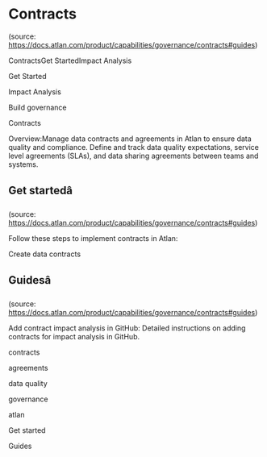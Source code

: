 # Contracts
(source: https://docs.atlan.com/product/capabilities/governance/contracts#guides)

ContractsGet StartedImpact Analysis

Get Started

Impact Analysis

Build governance

Contracts

Overview:Manage data contracts and agreements in Atlan to ensure data quality and compliance. Define and track data quality expectations, service level agreements (SLAs), and data sharing agreements between teams and systems.



## Get startedâ
(source: https://docs.atlan.com/product/capabilities/governance/contracts#guides)

Follow these steps to implement contracts in Atlan:

Create data contracts



## Guidesâ
(source: https://docs.atlan.com/product/capabilities/governance/contracts#guides)

Add contract impact analysis in GitHub: Detailed instructions on adding contracts for impact analysis in GitHub.

contracts

agreements

data quality

governance

atlan

Get started

Guides
